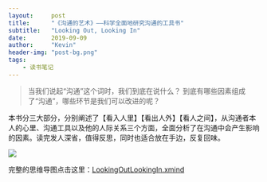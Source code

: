 ```yaml
---
layout:     post
title:      "《沟通的艺术》——科学全面地研究沟通的工具书"
subtitle:   "Looking Out, Looking In"
date:       2019-09-09
author:     "Kevin"
header-img: "post-bg.png"
tags:
    - 读书笔记
---
```


> 当我们说起“沟通”这个词时，我们到底在说什么？
> 到底有哪些因素组成了“沟通”，哪些环节是我们可以改进的呢？

本书分三大部分，分别阐述了【看入人里】【看出人外】【看人之间】，从沟通者本人的心里、沟通工具以及他的人际关系三个方面，全面分析了在沟通中会产生影响的因素。读完发人深省，值得反思，同时也适合放在手边，反复回味。

![](001.png)

完整的思维导图点击这里：[LookingOutLookingIn.xmind](LookingOutLookingIn.xmind)